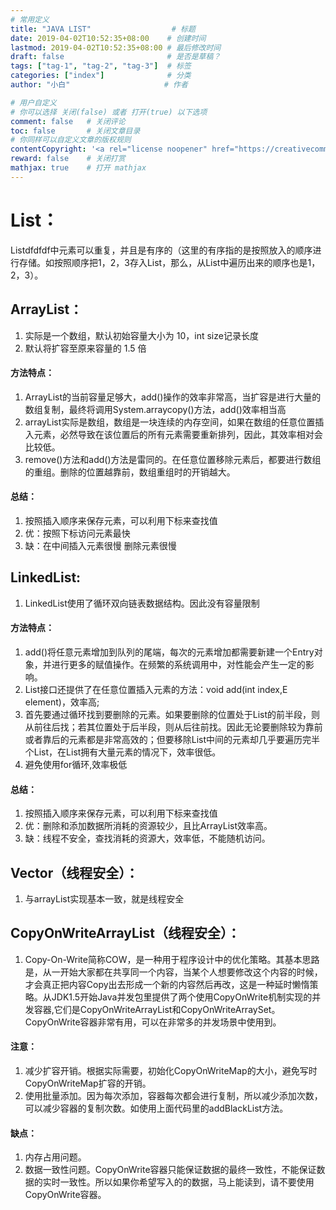 ```yaml
---
# 常用定义
title: "JAVA LIST"                  # 标题
date: 2019-04-02T10:52:35+08:00    # 创建时间
lastmod: 2019-04-02T10:52:35+08:00 # 最后修改时间
draft: false                       # 是否是草稿？
tags: ["tag-1", "tag-2", "tag-3"]  # 标签
categories: ["index"]              # 分类
author: "小白"                     # 作者

# 用户自定义
# 你可以选择 关闭(false) 或者 打开(true) 以下选项
comment: false   # 关闭评论
toc: false       # 关闭文章目录
# 你同样可以自定义文章的版权规则
contentCopyright: '<a rel="license noopener" href="https://creativecommons.org/licenses/by-nc-nd/4.0/" target="_blank">CC BY-NC-ND 4.0</a>'
reward: false	 # 关闭打赏
mathjax: true    # 打开 mathjax
---
```


# List：
Listdfdfdf中元素可以重复，并且是有序的（这里的有序指的是按照放入的顺序进行存储。如按照顺序把1，2，3存入List，那么，从List中遍历出来的顺序也是1，2，3）。
##  ArrayList：
1. 实际是一个数组，默认初始容量大小为 10，int size记录长度
2. 默认将扩容至原来容量的 1.5 倍
#### 方法特点：
1. ArrayList的当前容量足够大，add()操作的效率非常高，当扩容是进行大量的数组复制，最终将调用System.arraycopy()方法，add()效率相当高
2. arrayList实际是数组，数组是一块连续的内存空间，如果在数组的任意位置插入元素，必然导致在该位置后的所有元素需要重新排列，因此，其效率相对会比较低。
3. remove()方法和add()方法是雷同的。在任意位置移除元素后，都要进行数组的重组。删除的位置越靠前，数组重组时的开销越大。

#### 总结：
1. 按照插入顺序来保存元素，可以利用下标来查找值
2. 优：按照下标访问元素最快
3. 缺：在中间插入元素很慢
删除元素很慢

## LinkedList:
1. LinkedList使用了循环双向链表数据结构。因此没有容量限制

#### 方法特点：
1. add()将任意元素增加到队列的尾端，每次的元素增加都需要新建一个Entry对象，并进行更多的赋值操作。在频繁的系统调用中，对性能会产生一定的影响。
2. List接口还提供了在任意位置插入元素的方法：void add(int index,E element)，效率高;
3. 首先要通过循环找到要删除的元素。如果要删除的位置处于List的前半段，则从前往后找；若其位置处于后半段，则从后往前找。因此无论要删除较为靠前或者靠后的元素都是非常高效的；但要移除List中间的元素却几乎要遍历完半个List，在List拥有大量元素的情况下，效率很低。
4. 避免使用for循环,效率极低
#### 总结：
1. 按照插入顺序来保存元素，可以利用下标来查找值
2. 优：删除和添加数据所消耗的资源较少，且比ArrayList效率高。
3. 缺：线程不安全，查找消耗的资源大，效率低，不能随机访问。

## Vector（线程安全）：
1. 与arrayList实现基本一致，就是线程安全

## CopyOnWriteArrayList（线程安全）：
1. Copy-On-Write简称COW，是一种用于程序设计中的优化策略。其基本思路是，从一开始大家都在共享同一个内容，当某个人想要修改这个内容的时候，才会真正把内容Copy出去形成一个新的内容然后再改，这是一种延时懒惰策略。从JDK1.5开始Java并发包里提供了两个使用CopyOnWrite机制实现的并发容器,它们是CopyOnWriteArrayList和CopyOnWriteArraySet。CopyOnWrite容器非常有用，可以在非常多的并发场景中使用到。

#### 注意：
1. 减少扩容开销。根据实际需要，初始化CopyOnWriteMap的大小，避免写时CopyOnWriteMap扩容的开销。
2. 使用批量添加。因为每次添加，容器每次都会进行复制，所以减少添加次数，可以减少容器的复制次数。如使用上面代码里的addBlackList方法。

#### 缺点：
1. 内存占用问题。
2. 数据一致性问题。CopyOnWrite容器只能保证数据的最终一致性，不能保证数据的实时一致性。所以如果你希望写入的的数据，马上能读到，请不要使用CopyOnWrite容器。